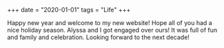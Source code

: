 +++
date = "2020-01-01"
tags = "Life"
+++

Happy new year and welcome to my new website! Hope all of you had a nice holiday season. Alyssa and I got engaged over ours! It was full of fun and family and celebration. Looking forward to the next decade!